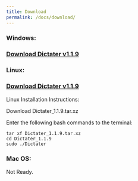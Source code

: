 ```yaml
---
title: Download
permalink: /docs/download/
---
```


### <i class="fa fa-windows" aria-hidden="true"></i> Windows:
### [Download Dictater v1.1.9](https://github.com/muhammeteminturgut/Dictater/releases/download/v1.1.9/DictaterSetup.exe)

### <i class="fa fa-linux" aria-hidden="true"></i> Linux:  
### [Download Dictater v1.1.9](https://github.com/muhammeteminturgut/Dictater/releases/download/v1.1.9/Dictater_1.1.9.tar.xz)
Linux Installation Instructions:

Download Dictater_1.1.9.tar.xz

Enter the following bash commands to the terminal:
```
tar xf Dictater_1.1.9.tar.xz
cd Dictater_1.1.9
sudo ./Dictater
```
### <i class="fa fa-apple" aria-hidden="true"></i> Mac OS:
Not Ready.

